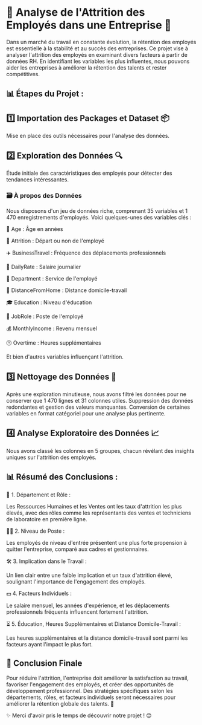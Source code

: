 # 🚀 Analyse de l'Attrition des Employés dans une Entreprise 💼
Dans un marché du travail en constante évolution, la rétention des employés est essentielle à la stabilité et au succès des entreprises. Ce projet vise à analyser l'attrition des employés en examinant divers facteurs à partir de données RH. En identifiant les variables les plus influentes, nous pouvons aider les entreprises à améliorer la rétention des talents et rester compétitives.

## 📊 Étapes du Projet :
## 1️⃣ Importation des Packages et Dataset 📦
Mise en place des outils nécessaires pour l'analyse des données.
## 2️⃣ Exploration des Données 🔍
Étude initiale des caractéristiques des employés pour détecter des tendances intéressantes.
### 🗃️ À propos des Données
Nous disposons d'un jeu de données riche, comprenant 35 variables et 1 470 enregistrements d'employés. Voici quelques-unes des variables clés :

👵 Age : Âge en années

🚶 Attrition : Départ ou non de l'employé

✈️ BusinessTravel : Fréquence des déplacements professionnels

💸 DailyRate : Salaire journalier

🏢 Department : Service de l'employé

🏡 DistanceFromHome : Distance domicile-travail

🎓 Education : Niveau d'éducation

💼 JobRole : Poste de l'employé

💰 MonthlyIncome : Revenu mensuel

🕒 Overtime : Heures supplémentaires

Et bien d'autres variables influençant l'attrition.


## 3️⃣ Nettoyage des Données 🧹
Après une exploration minutieuse, nous avons filtré les données pour ne conserver que 1 470 lignes et 31 colonnes utiles.
Suppression des données redondantes et gestion des valeurs manquantes.
Conversion de certaines variables en format catégoriel pour une analyse plus pertinente.
## 4️⃣ Analyse Exploratoire des Données 📈
Nous avons classé les colonnes en 5 groupes, chacun révélant des insights uniques sur l'attrition des employés.

## 📊 Résumé des Conclusions :
🏢 1. Département et Rôle :

Les Ressources Humaines et les Ventes ont les taux d'attrition les plus élevés, avec des rôles comme les représentants des ventes et techniciens de laboratoire en première ligne.

🧑‍💼 2. Niveau de Poste :

Les employés de niveau d'entrée présentent une plus forte propension à quitter l'entreprise, comparé aux cadres et gestionnaires.

🛠️ 3. Implication dans le Travail :

Un lien clair entre une faible implication et un taux d'attrition élevé, soulignant l'importance de l'engagement des employés.

💵 4. Facteurs Individuels :

Le salaire mensuel, les années d'expérience, et les déplacements professionnels fréquents influencent fortement l'attrition.

⏳ 5. Éducation, Heures Supplémentaires et Distance Domicile-Travail :

Les heures supplémentaires et la distance domicile-travail sont parmi les facteurs ayant l'impact le plus fort.

## 🏁 Conclusion Finale
Pour réduire l'attrition, l'entreprise doit améliorer la satisfaction au travail, favoriser l'engagement des employés, et créer des opportunités de développement professionnel. Des stratégies spécifiques selon les départements, rôles, et facteurs individuels seront nécessaires pour améliorer la rétention globale des talents. 🌟


✨ Merci d'avoir pris le temps de découvrir notre projet ! 😊
